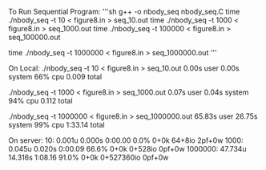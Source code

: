 To Run Sequential Program: 
'''sh
g++ -o nbody_seq nbody_seq.C
time ./nbody_seq -t 10 < figure8.in > seq_10.out
time ./nbody_seq -t 1000 < figure8.in > seq_1000.out
time ./nbody_seq -t 100000 < figure8.in > seq_100000.out

time ./nbody_seq -t 1000000 < figure8.in > seq_1000000.out
'''

On Local: 
./nbody_seq -t 10 < figure8.in > seq_10.out  0.00s user 0.00s system 66% cpu 0.009 total

./nbody_seq -t 1000 < figure8.in > seq_1000.out  0.07s user 0.04s system 94% cpu 0.112 total

./nbody_seq -t 1000000 < figure8.in > seq_1000000.out  65.83s user 26.75s system 99% cpu 1:33.14 total




On server: 
10:
0.001u 0.000s 0:00.00 0.0%    0+0k 64+8io 2pf+0w
1000: 
0.045u 0.020s 0:00.09 66.6%    0+0k 0+528io 0pf+0w
1000000: 
47.734u 14.316s 1:08.16 91.0%    0+0k 0+527360io 0pf+0w
